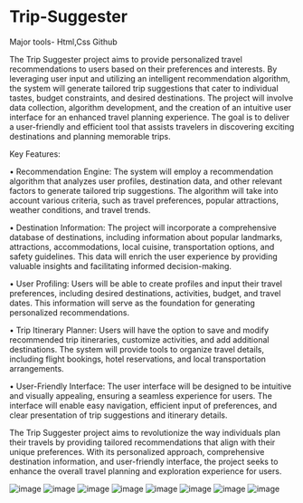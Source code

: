 # Trip-Suggester
Major tools- Html,Css Github

The Trip Suggester project aims to provide personalized travel recommendations to users based on their preferences and interests. By leveraging user input and utilizing an intelligent recommendation algorithm, the system will generate tailored trip suggestions that cater to individual tastes, budget constraints, and desired destinations. The project will involve data collection, algorithm development, and the creation of an intuitive user interface for an enhanced travel planning experience. The goal is to deliver a user-friendly and efficient tool that assists travelers in discovering exciting destinations and planning memorable trips.

Key Features:


•	Recommendation Engine: The system will employ a recommendation algorithm that analyzes user profiles, destination data, and other relevant factors to generate tailored trip suggestions. The algorithm will take into account various criteria, such as travel preferences, popular attractions, weather conditions, and travel trends.

•	Destination Information: The project will incorporate a comprehensive database of destinations, including information about popular landmarks, attractions, accommodations, local cuisine, transportation options, and safety guidelines. This data will enrich the user experience by providing valuable insights and facilitating informed decision-making.

•	User Profiling: Users will be able to create profiles and input their travel preferences, including desired destinations, activities, budget, and travel dates. This information will serve as the foundation for generating personalized recommendations.

•	Trip Itinerary Planner: Users will have the option to save and modify recommended trip itineraries, customize activities, and add additional destinations. The system will provide tools to organize travel details, including flight bookings, hotel reservations, and local transportation arrangements.

•	User-Friendly Interface: The user interface will be designed to be intuitive and visually appealing, ensuring a seamless experience for users. The interface will enable easy navigation, efficient input of preferences, and clear presentation of trip suggestions and itinerary details.

The Trip Suggester project aims to revolutionize the way individuals plan their travels by providing tailored recommendations that align with their unique preferences. With its personalized approach, comprehensive destination information, and user-friendly interface, the project seeks to enhance the overall travel planning and exploration experience for users.


![image](https://github.com/Pavansubhash/Trip-Suggester/assets/109154212/8e096f09-931d-4db8-ba00-a52174ea4152)
![image](https://github.com/Pavansubhash/Trip-Suggester/assets/109154212/be6b33ff-c547-4358-8563-04e4a5ea344a)
![image](https://github.com/Pavansubhash/Trip-Suggester/assets/109154212/13ffee2c-3d09-46c2-9c3d-50457e9c6bdf)
![image](https://github.com/Pavansubhash/Trip-Suggester/assets/109154212/314472a3-db81-47c4-9529-e0995782aebf)
![image](https://github.com/Pavansubhash/Trip-Suggester/assets/109154212/705f36f9-a9ed-429a-ba89-0aa975fa6cb8)
![image](https://github.com/Pavansubhash/Trip-Suggester/assets/109154212/95d091f4-bb18-4047-acac-dc9d3cf95892)
![image](https://github.com/Pavansubhash/Trip-Suggester/assets/109154212/028c91bf-c686-43fa-8158-dace8dd8e76c)
![image](https://github.com/Pavansubhash/Trip-Suggester/assets/109154212/6700e7e0-f39c-4618-8ca7-c78b3c6d4283)




